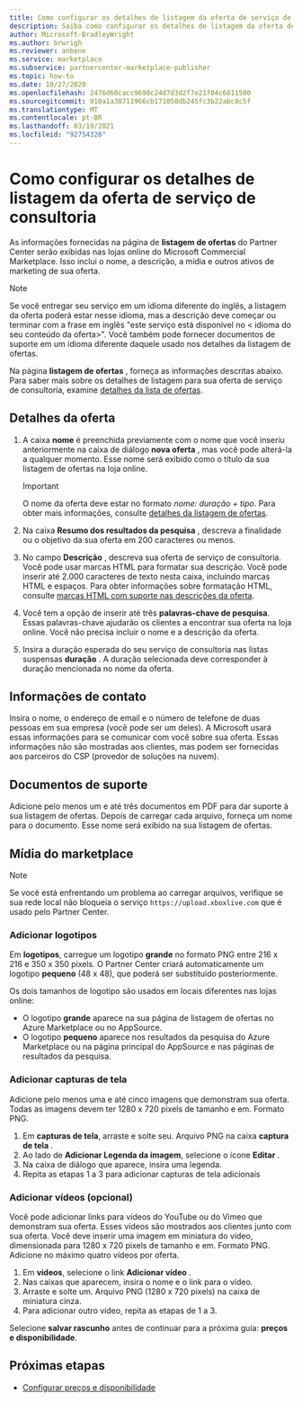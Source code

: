 ```yaml
---
title: Como configurar os detalhes de listagem da oferta de serviço de consultoria no Microsoft Partner Center
description: Saiba como configurar os detalhes de listagem da oferta de serviço de consultoria no Microsoft Commercial Marketplace usando o Partner Center.
author: Microsoft-BradleyWright
ms.author: brwrigh
ms.reviewer: anbene
ms.service: marketplace
ms.subservice: partnercenter-marketplace-publisher
ms.topic: how-to
ms.date: 10/27/2020
ms.openlocfilehash: 2476d60cacc9690c24d7d3d2f7e21f04c6811500
ms.sourcegitcommit: 910a1a38711966cb171050db245fc3b22abc8c5f
ms.translationtype: MT
ms.contentlocale: pt-BR
ms.lasthandoff: 03/19/2021
ms.locfileid: "92754328"
---
```

# <a name="how-to-configure-your-consulting-service-offer-listing-details"></a>Como configurar os detalhes de listagem da oferta de serviço de consultoria

As informações fornecidas na página de **listagem de ofertas** do Partner Center serão exibidas nas lojas online do Microsoft Commercial Marketplace. Isso inclui o nome, a descrição, a mídia e outros ativos de marketing de sua oferta.

> [!NOTE]
> Se você entregar seu serviço em um idioma diferente do inglês, a listagem da oferta poderá estar nesse idioma, mas a descrição deve começar ou terminar com a frase em inglês "este serviço está disponível no &lt; idioma do seu conteúdo da oferta>". Você também pode fornecer documentos de suporte em um idioma diferente daquele usado nos detalhes da listagem de ofertas.

Na página **listagem de ofertas** , forneça as informações descritas abaixo. Para saber mais sobre os detalhes de listagem para sua oferta de serviço de consultoria, examine [detalhes da lista de ofertas](./plan-consulting-service-offer.md#offer-listing-details).

## <a name="offer-details"></a>Detalhes da oferta

1.  A caixa **nome** é preenchida previamente com o nome que você inseriu anteriormente na caixa de diálogo **nova oferta** , mas você pode alterá-la a qualquer momento. Esse nome será exibido como o título da sua listagem de ofertas na loja online.

    > [!IMPORTANT]
    > O nome da oferta deve estar no formato *nome: duração + tipo*. Para obter mais informações, consulte [detalhes da listagem de ofertas](./plan-consulting-service-offer.md#offer-listing-details).

2. Na caixa **Resumo dos resultados da pesquisa** , descreva a finalidade ou o objetivo da sua oferta em 200 caracteres ou menos.
3. No campo **Descrição** , descreva sua oferta de serviço de consultoria. Você pode usar marcas HTML para formatar sua descrição. Você pode inserir até 2.000 caracteres de texto nesta caixa, incluindo marcas HTML e espaços. Para obter informações sobre formatação HTML, consulte [marcas HTML com suporte nas descrições da oferta](./supported-html-tags.md).
4. Você tem a opção de inserir até três **palavras-chave de pesquisa**. Essas palavras-chave ajudarão os clientes a encontrar sua oferta na loja online. Você não precisa incluir o nome e a descrição da oferta.
5. Insira a duração esperada do seu serviço de consultoria nas listas suspensas **duração** . A duração selecionada deve corresponder à duração mencionada no nome da oferta.

## <a name="contact-information"></a>Informações de contato

Insira o nome, o endereço de email e o número de telefone de duas pessoas em sua empresa (você pode ser um deles). A Microsoft usará essas informações para se comunicar com você sobre sua oferta. Essas informações não são mostradas aos clientes, mas podem ser fornecidas aos parceiros do CSP (provedor de soluções na nuvem).

## <a name="supporting-documents"></a>Documentos de suporte

Adicione pelo menos um e até três documentos em PDF para dar suporte à sua listagem de ofertas. Depois de carregar cada arquivo, forneça um nome para o documento. Esse nome será exibido na sua listagem de ofertas.

## <a name="marketplace-media"></a>Mídia do marketplace

> [!NOTE]
> Se você está enfrentando um problema ao carregar arquivos, verifique se sua rede local não bloqueia o serviço `https://upload.xboxlive.com` que é usado pelo Partner Center.

### <a name="add-logos"></a>Adicionar logotipos

Em **logotipos**, carregue um logotipo **grande** no formato PNG entre 216 x 216 e 350 x 350 pixels. O Partner Center criará automaticamente um logotipo **pequeno** (48 x 48), que poderá ser substituído posteriormente.

Os dois tamanhos de logotipo são usados em locais diferentes nas lojas online:

* O logotipo **grande** aparece na sua página de listagem de ofertas no Azure Marketplace ou no AppSource.
* O logotipo **pequeno** aparece nos resultados da pesquisa do Azure Marketplace ou na página principal do AppSource e nas páginas de resultados da pesquisa.

### <a name="add-screenshots"></a>Adicionar capturas de tela

Adicione pelo menos uma e até cinco imagens que demonstram sua oferta. Todas as imagens devem ter 1280 x 720 pixels de tamanho e em. Formato PNG.

1. Em **capturas de tela**, arraste e solte seu. Arquivo PNG na caixa **captura de tela** .
2.  Ao lado de **Adicionar Legenda da imagem**, selecione o ícone **Editar** .
3.  Na caixa de diálogo que aparece, insira uma legenda.
4.  Repita as etapas 1 a 3 para adicionar capturas de tela adicionais

### <a name="add-videos-optional"></a>Adicionar vídeos (opcional)

Você pode adicionar links para vídeos do YouTube ou do Vimeo que demonstram sua oferta. Esses vídeos são mostrados aos clientes junto com sua oferta. Você deve inserir uma imagem em miniatura do vídeo, dimensionada para 1280 x 720 pixels de tamanho e em. Formato PNG. Adicione no máximo quatro vídeos por oferta.

1.  Em **vídeos**, selecione o link **Adicionar vídeo** .
2.  Nas caixas que aparecem, insira o nome e o link para o vídeo.
3.  Arraste e solte um. Arquivo PNG (1280 x 720 pixels) na caixa de miniatura cinza.
4.  Para adicionar outro vídeo, repita as etapas de 1 a 3.

Selecione **salvar rascunho** antes de continuar para a próxima guia: **preços e disponibilidade**.

## <a name="next-steps"></a>Próximas etapas

* [Configurar preços e disponibilidade](create-consulting-service-pricing-availability.md)
